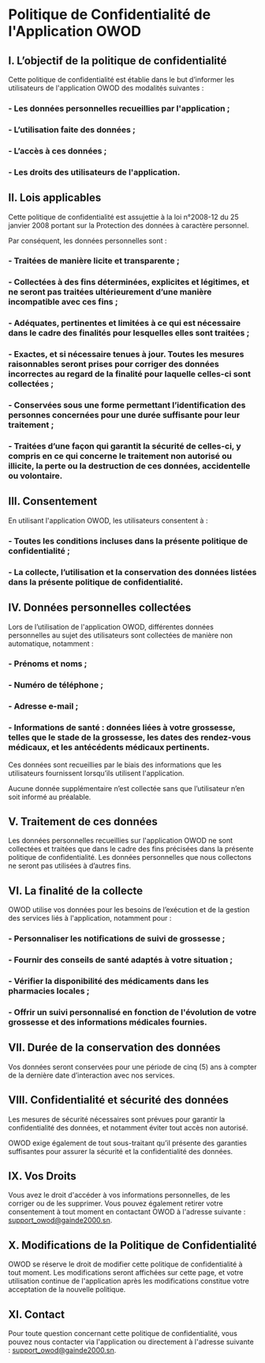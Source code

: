 # Politique de Confidentialité de l'Application OWOD

## I. L’objectif de la politique de confidentialité

Cette politique de confidentialité est établie dans le but d’informer les utilisateurs de l'application OWOD des modalités suivantes :

### - Les données personnelles recueillies par l'application ;
### - L’utilisation faite des données ;
### - L’accès à ces données ;
### - Les droits des utilisateurs de l'application.

## II. Lois applicables

Cette politique de confidentialité est assujettie à la loi n°2008-12 du 25 janvier 2008 portant sur la Protection des données à caractère personnel.

Par conséquent, les données personnelles sont :

### - Traitées de manière licite et transparente ;
### - Collectées à des fins déterminées, explicites et légitimes, et ne seront pas traitées ultérieurement d’une manière incompatible avec ces fins ;
### - Adéquates, pertinentes et limitées à ce qui est nécessaire dans le cadre des finalités pour lesquelles elles sont traitées ;
### - Exactes, et si nécessaire tenues à jour. Toutes les mesures raisonnables seront prises pour corriger des données incorrectes au regard de la finalité pour laquelle celles-ci sont collectées ;
### - Conservées sous une forme permettant l’identification des personnes concernées pour une durée suffisante pour leur traitement ;
### - Traitées d’une façon qui garantit la sécurité de celles-ci, y compris en ce qui concerne le traitement non autorisé ou illicite, la perte ou la destruction de ces données, accidentelle ou volontaire.

## III. Consentement

En utilisant l'application OWOD, les utilisateurs consentent à :

### - Toutes les conditions incluses dans la présente politique de confidentialité ;
### - La collecte, l’utilisation et la conservation des données listées dans la présente politique de confidentialité.

## IV. Données personnelles collectées

Lors de l’utilisation de l'application OWOD, différentes données personnelles au sujet des utilisateurs sont collectées de manière non automatique, notamment :

### - Prénoms et noms ;
### - Numéro de téléphone ;
### - Adresse e-mail ;
### - **Informations de santé** : données liées à votre grossesse, telles que le stade de la grossesse, les dates des rendez-vous médicaux, et les antécédents médicaux pertinents.

Ces données sont recueillies par le biais des informations que les utilisateurs fournissent lorsqu’ils utilisent l'application.

Aucune donnée supplémentaire n’est collectée sans que l’utilisateur n’en soit informé au préalable.

## V. Traitement de ces données

Les données personnelles recueillies sur l'application OWOD ne sont collectées et traitées que dans le cadre des fins précisées dans la présente politique de confidentialité. Les données personnelles que nous collectons ne seront pas utilisées à d’autres fins.

## VI. La finalité de la collecte

OWOD utilise vos données pour les besoins de l’exécution et de la gestion des services liés à l'application, notamment pour :

### - Personnaliser les notifications de suivi de grossesse ;
### - Fournir des conseils de santé adaptés à votre situation ;
### - Vérifier la disponibilité des médicaments dans les pharmacies locales ;
### - Offrir un suivi personnalisé en fonction de l'évolution de votre grossesse et des informations médicales fournies.

## VII. Durée de la conservation des données

Vos données seront conservées pour une période de cinq (5) ans à compter de la dernière date d’interaction avec nos services.

## VIII. Confidentialité et sécurité des données

Les mesures de sécurité nécessaires sont prévues pour garantir la confidentialité des données, et notamment éviter tout accès non autorisé.

OWOD exige également de tout sous-traitant qu’il présente des garanties suffisantes pour assurer la sécurité et la confidentialité des données.

## IX. Vos Droits

Vous avez le droit d'accéder à vos informations personnelles, de les corriger ou de les supprimer. Vous pouvez également retirer votre consentement à tout moment en contactant OWOD à l'adresse suivante : [support_owod@gainde2000.sn](mailto:support_owod@gainde2000.sn).

## X. Modifications de la Politique de Confidentialité

OWOD se réserve le droit de modifier cette politique de confidentialité à tout moment. Les modifications seront affichées sur cette page, et votre utilisation continue de l'application après les modifications constitue votre acceptation de la nouvelle politique.

## XI. Contact

Pour toute question concernant cette politique de confidentialité, vous pouvez nous contacter via l'application ou directement à l'adresse suivante : [support_owod@gainde2000.sn](mailto:support_owod@gainde2000.sn).

